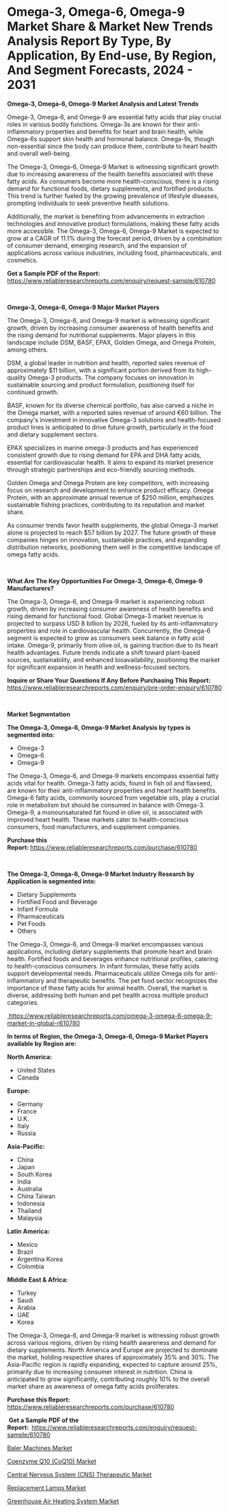 <p><h1>Omega-3, Omega-6, Omega-9 Market Share & Market New Trends Analysis Report By Type, By Application, By End-use, By Region, And Segment Forecasts, 2024 - 2031</h1></p><p><strong>Omega-3, Omega-6, Omega-9 Market Analysis and Latest Trends</strong></p>
<p><p>Omega-3, Omega-6, and Omega-9 are essential fatty acids that play crucial roles in various bodily functions. Omega-3s are known for their anti-inflammatory properties and benefits for heart and brain health, while Omega-6s support skin health and hormonal balance. Omega-9s, though non-essential since the body can produce them, contribute to heart health and overall well-being.</p><p>The Omega-3, Omega-6, Omega-9 Market is witnessing significant growth due to increasing awareness of the health benefits associated with these fatty acids. As consumers become more health-conscious, there is a rising demand for functional foods, dietary supplements, and fortified products. This trend is further fueled by the growing prevalence of lifestyle diseases, prompting individuals to seek preventive health solutions.</p><p>Additionally, the market is benefiting from advancements in extraction technologies and innovative product formulations, making these fatty acids more accessible. The Omega-3, Omega-6, Omega-9 Market is expected to grow at a CAGR of 11.1% during the forecast period, driven by a combination of consumer demand, emerging research, and the expansion of applications across various industries, including food, pharmaceuticals, and cosmetics.</p></p>
<p><strong>Get a Sample PDF of the Report:&nbsp;</strong> <a href="https://www.reliableresearchreports.com/enquiry/request-sample/610780?utm_campaign=113&utm_medium=2&utm_source=Github&utm_content=ia&utm_term=29102024&utm_id=omega-3-omega-6-omega-9">https://www.reliableresearchreports.com/enquiry/request-sample/610780</a></p>
<p>&nbsp;</p>
<p><strong>Omega-3, Omega-6, Omega-9 Major Market Players</strong></p>
<p><p>The Omega-3, Omega-6, and Omega-9 market is witnessing significant growth, driven by increasing consumer awareness of health benefits and the rising demand for nutritional supplements. Major players in this landscape include DSM, BASF, EPAX, Golden Omega, and Omega Protein, among others. </p><p>DSM, a global leader in nutrition and health, reported sales revenue of approximately $11 billion, with a significant portion derived from its high-quality Omega-3 products. The company focuses on innovation in sustainable sourcing and product formulation, positioning itself for continued growth.</p><p>BASF, known for its diverse chemical portfolio, has also carved a niche in the Omega market, with a reported sales revenue of around €60 billion. The company's investment in innovative Omega-3 solutions and health-focused product lines is anticipated to drive future growth, particularly in the food and dietary supplement sectors.</p><p>EPAX specializes in marine omega-3 products and has experienced consistent growth due to rising demand for EPA and DHA fatty acids, essential for cardiovascular health. It aims to expand its market presence through strategic partnerships and eco-friendly sourcing methods.</p><p>Golden Omega and Omega Protein are key competitors, with increasing focus on research and development to enhance product efficacy. Omega Protein, with an approximate annual revenue of $250 million, emphasizes sustainable fishing practices, contributing to its reputation and market share.</p><p>As consumer trends favor health supplements, the global Omega-3 market alone is projected to reach $57 billion by 2027. The future growth of these companies hinges on innovation, sustainable practices, and expanding distribution networks, positioning them well in the competitive landscape of omega fatty acids.</p></p>
<p>&nbsp;</p>
<p><strong>What Are The Key Opportunities For Omega-3, Omega-6, Omega-9 Manufacturers?</strong></p>
<p><p>The Omega-3, Omega-6, and Omega-9 market is experiencing robust growth, driven by increasing consumer awareness of health benefits and rising demand for functional food. Global Omega-3 market revenue is projected to surpass USD 8 billion by 2026, fueled by its anti-inflammatory properties and role in cardiovascular health. Concurrently, the Omega-6 segment is expected to grow as consumers seek balance in fatty acid intake. Omega-9, primarily from olive oil, is gaining traction due to its heart health advantages. Future trends indicate a shift toward plant-based sources, sustainability, and enhanced bioavailability, positioning the market for significant expansion in health and wellness-focused sectors.</p></p>
<p><strong>Inquire or Share Your Questions If Any Before Purchasing This Report:</strong> <a href="https://www.reliableresearchreports.com/enquiry/pre-order-enquiry/610780?utm_campaign=113&utm_medium=2&utm_source=Github&utm_content=ia&utm_term=29102024&utm_id=omega-3-omega-6-omega-9">https://www.reliableresearchreports.com/enquiry/pre-order-enquiry/610780</a></p>
<p>&nbsp;</p>
<p><strong>Market Segmentation</strong></p>
<p><strong>The Omega-3, Omega-6, Omega-9 Market Analysis by types is segmented into:</strong></p>
<p><ul><li>Omega-3</li><li>Omega-6</li><li>Omega-9</li></ul></p>
<p><p>The Omega-3, Omega-6, and Omega-9 markets encompass essential fatty acids vital for health. Omega-3 fatty acids, found in fish oil and flaxseed, are known for their anti-inflammatory properties and heart health benefits. Omega-6 fatty acids, commonly sourced from vegetable oils, play a crucial role in metabolism but should be consumed in balance with Omega-3. Omega-9, a monounsaturated fat found in olive oil, is associated with improved heart health. These markets cater to health-conscious consumers, food manufacturers, and supplement companies.</p></p>
<p><strong>Purchase this Report:&nbsp;</strong><a href="https://www.reliableresearchreports.com/purchase/610780?utm_campaign=113&utm_medium=2&utm_source=Github&utm_content=ia&utm_term=29102024&utm_id=omega-3-omega-6-omega-9">https://www.reliableresearchreports.com/purchase/610780</a></p>
<p>&nbsp;</p>
<p><strong>The Omega-3, Omega-6, Omega-9 Market Industry Research by Application is segmented into:</strong></p>
<p><ul><li>Dietary Supplements</li><li>Fortified Food and Beverage</li><li>Infant Formula</li><li>Pharmaceuticals</li><li>Pet Foods</li><li>Others</li></ul></p>
<p><p>The Omega-3, Omega-6, and Omega-9 market encompasses various applications, including dietary supplements that promote heart and brain health. Fortified foods and beverages enhance nutritional profiles, catering to health-conscious consumers. In infant formulas, these fatty acids support developmental needs. Pharmaceuticals utilize Omega oils for anti-inflammatory and therapeutic benefits. The pet food sector recognizes the importance of these fatty acids for animal health. Overall, the market is diverse, addressing both human and pet health across multiple product categories.</p></p>
<p><a href="https://www.reliableresearchreports.com/omega-3-omega-6-omega-9-market-in-global-r610780?utm_campaign=113&utm_medium=2&utm_source=Github&utm_content=ia&utm_term=29102024&utm_id=omega-3-omega-6-omega-9">&nbsp;https://www.reliableresearchreports.com/omega-3-omega-6-omega-9-market-in-global-r610780</a></p>
<p><strong>In terms of Region, the Omega-3, Omega-6, Omega-9 Market Players available by Region are:</strong></p>
<p>
    <p> <strong> North America: </strong>
        <ul>
            <li>United States</li>
            <li>Canada</li>
        </ul>
        </p> 
    <p> <strong> Europe: </strong>
        <ul>
            <li>Germany</li>
            <li>France</li>
            <li>U.K.</li>
            <li>Italy</li>
            <li>Russia</li>
        </ul>
        </p> 
    <p> <strong> Asia-Pacific: </strong>
        <ul>
            <li>China</li>
            <li>Japan</li>
            <li>South Korea</li>
            <li>India</li>
            <li>Australia</li>
            <li>China Taiwan</li>
            <li>Indonesia</li>
            <li>Thailand</li>
            <li>Malaysia</li>
        </ul>
        </p> 
    <p> <strong> Latin America: </strong>
        <ul>
            <li>Mexico</li>
            <li>Brazil</li>
            <li>Argentina Korea</li>
            <li>Colombia</li>
        </ul>
        </p> 
    <p> <strong> Middle East & Africa: </strong>
        <ul>
            <li>Turkey</li>
            <li>Saudi</li>
            <li>Arabia</li>
            <li>UAE</li>
            <li>Korea</li>
        </ul>
    </p>
    </p>
<p><p>The Omega-3, Omega-6, and Omega-9 market is witnessing robust growth across various regions, driven by rising health awareness and demand for dietary supplements. North America and Europe are projected to dominate the market, holding respective shares of approximately 35% and 30%. The Asia-Pacific region is rapidly expanding, expected to capture around 25%, primarily due to increasing consumer interest in nutrition. China is anticipated to grow significantly, contributing roughly 10% to the overall market share as awareness of omega fatty acids proliferates.</p></p>
<p><strong>Purchase this Report: </strong><a href="https://www.reliableresearchreports.com/purchase/610780?utm_campaign=113&utm_medium=2&utm_source=Github&utm_content=ia&utm_term=29102024&utm_id=omega-3-omega-6-omega-9">https://www.reliableresearchreports.com/purchase/610780</a></p>
<p>&nbsp;<strong>Get a Sample PDF of the Report:&nbsp;&nbsp;</strong><a href="https://www.reliableresearchreports.com/enquiry/request-sample/610780?utm_campaign=113&utm_medium=2&utm_source=Github&utm_content=ia&utm_term=29102024&utm_id=omega-3-omega-6-omega-9">https://www.reliableresearchreports.com/enquiry/request-sample/610780</a></p>
<p><strong></strong></p>
<p><p><a href="https://www.linkedin.com/pulse/baler-machines-market-size-share-trends-analysis-report-gwgwf?utm_campaign=113&utm_medium=2&utm_source=Github&utm_content=ia&utm_term=29102024&utm_id=omega-3-omega-6-omega-9">Baler Machines Market</a></p><p><a href="https://github.com/OrlandoHBarks/Market-Research-Report-List-1/blob/main/coenzyme-q10-coq10-market.md?utm_campaign=113&utm_medium=2&utm_source=Github&utm_content=ia&utm_term=29102024&utm_id=omega-3-omega-6-omega-9">Coenzyme Q10 (CoQ10) Market</a></p><p><a href="https://github.com/NathanColeman327/Market-Research-Report-List-1/blob/main/central-nervous-system-cns-therapeutic-market.md?utm_campaign=113&utm_medium=2&utm_source=Github&utm_content=ia&utm_term=29102024&utm_id=omega-3-omega-6-omega-9">Central Nervous System (CNS) Therapeutic Market</a></p><p><a href="https://www.linkedin.com/pulse/global-replacement-lamps-market-trends-analysis-future-o36of?utm_campaign=113&utm_medium=2&utm_source=Github&utm_content=ia&utm_term=29102024&utm_id=omega-3-omega-6-omega-9">Replacement Lamps Market</a></p><p><a href="https://issuu.com/reportprime-2/docs/greenhouse-air-heating-system-marke_60d6b35345d960?utm_campaign=113&utm_medium=2&utm_source=Github&utm_content=ia&utm_term=29102024&utm_id=omega-3-omega-6-omega-9">Greenhouse Air Heating System Market</a></p></p>